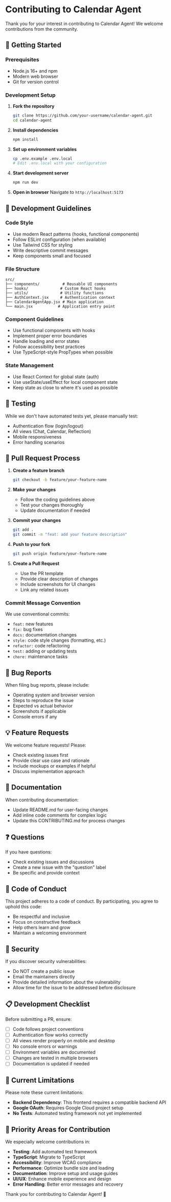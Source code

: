 # Contributing to Calendar Agent

Thank you for your interest in contributing to Calendar Agent! We welcome contributions from the community.

## 🚀 Getting Started

### Prerequisites

- Node.js 16+ and npm
- Modern web browser
- Git for version control

### Development Setup

1. **Fork the repository**
   ```bash
   git clone https://github.com/your-username/calendar-agent.git
   cd calendar-agent
   ```

2. **Install dependencies**
   ```bash
   npm install
   ```

3. **Set up environment variables**
   ```bash
   cp .env.example .env.local
   # Edit .env.local with your configuration
   ```

4. **Start development server**
   ```bash
   npm run dev
   ```

5. **Open in browser**
   Navigate to `http://localhost:5173`

## 🔧 Development Guidelines

### Code Style

- Use modern React patterns (hooks, functional components)
- Follow ESLint configuration (when available)
- Use Tailwind CSS for styling
- Write descriptive commit messages
- Keep components small and focused

### File Structure

```
src/
├── components/          # Reusable UI components
├── hooks/              # Custom React hooks
├── utils/              # Utility functions
├── AuthContext.jsx     # Authentication context
├── CalendarAgentApp.jsx # Main application
└── main.jsx           # Application entry point
```

### Component Guidelines

- Use functional components with hooks
- Implement proper error boundaries
- Handle loading and error states
- Follow accessibility best practices
- Use TypeScript-style PropTypes when possible

### State Management

- Use React Context for global state (auth)
- Use useState/useEffect for local component state
- Keep state as close to where it's used as possible

## 🧪 Testing

While we don't have automated tests yet, please manually test:

- Authentication flow (login/logout)
- All views (Chat, Calendar, Reflection)
- Mobile responsiveness
- Error handling scenarios

## 📝 Pull Request Process

1. **Create a feature branch**
   ```bash
   git checkout -b feature/your-feature-name
   ```

2. **Make your changes**
   - Follow the coding guidelines above
   - Test your changes thoroughly
   - Update documentation if needed

3. **Commit your changes**
   ```bash
   git add .
   git commit -m "feat: add your feature description"
   ```

4. **Push to your fork**
   ```bash
   git push origin feature/your-feature-name
   ```

5. **Create a Pull Request**
   - Use the PR template
   - Provide clear description of changes
   - Include screenshots for UI changes
   - Link any related issues

### Commit Message Convention

We use conventional commits:

- `feat:` new features
- `fix:` bug fixes
- `docs:` documentation changes
- `style:` code style changes (formatting, etc.)
- `refactor:` code refactoring
- `test:` adding or updating tests
- `chore:` maintenance tasks

## 🐛 Bug Reports

When filing bug reports, please include:

- Operating system and browser version
- Steps to reproduce the issue
- Expected vs actual behavior
- Screenshots if applicable
- Console errors if any

## 💡 Feature Requests

We welcome feature requests! Please:

- Check existing issues first
- Provide clear use case and rationale
- Include mockups or examples if helpful
- Discuss implementation approach

## 📄 Documentation

When contributing documentation:

- Update README.md for user-facing changes
- Add inline code comments for complex logic
- Update this CONTRIBUTING.md for process changes

## ❓ Questions

If you have questions:

- Check existing issues and discussions
- Create a new issue with the "question" label
- Be specific and provide context

## 🤝 Code of Conduct

This project adheres to a code of conduct. By participating, you agree to uphold this code:

- Be respectful and inclusive
- Focus on constructive feedback
- Help others learn and grow
- Maintain a welcoming environment

## 🔐 Security

If you discover security vulnerabilities:

- Do NOT create a public issue
- Email the maintainers directly
- Provide detailed information about the vulnerability
- Allow time for the issue to be addressed before disclosure

## 📋 Development Checklist

Before submitting a PR, ensure:

- [ ] Code follows project conventions
- [ ] Authentication flow works correctly
- [ ] All views render properly on mobile and desktop
- [ ] No console errors or warnings
- [ ] Environment variables are documented
- [ ] Changes are tested in multiple browsers
- [ ] Documentation is updated if needed

## 🚧 Current Limitations

Please note these current limitations:

- **Backend Dependency**: This frontend requires a compatible backend API
- **Google OAuth**: Requires Google Cloud project setup
- **No Tests**: Automated testing framework not yet implemented

## 🎯 Priority Areas for Contribution

We especially welcome contributions in:

- **Testing**: Add automated test framework
- **TypeScript**: Migrate to TypeScript
- **Accessibility**: Improve WCAG compliance
- **Performance**: Optimize bundle size and loading
- **Documentation**: Improve setup and usage guides
- **UI/UX**: Enhance mobile experience and design
- **Error Handling**: Better error messages and recovery

Thank you for contributing to Calendar Agent! 🎉